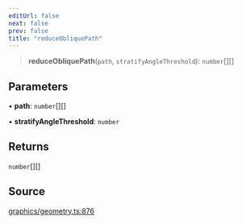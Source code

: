 ```yaml
---
editUrl: false
next: false
prev: false
title: "reduceObliquePath"
---
```


> **reduceObliquePath**(`path`, `stratifyAngleThreshold`): `number`[][]

## Parameters

• **path**: `number`[][]

• **stratifyAngleThreshold**: `number`

## Returns

`number`[][]

## Source

[graphics/geometry.ts:876](https://github.com/dgmjs/dgmjs/blob/main/packages/core/src/graphics/geometry.ts#L876)

